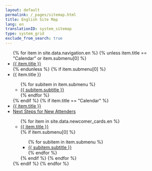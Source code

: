 ```yaml
---
layout: default
permalink: /_pages/sitemap.html
title: English Site Map
lang: en
translationID: system_sitemap
type: system_grid
exclude_from_search: true
---
```

<ul>
{% for item in site.data.navigation.en %}
{% unless item.title == "Calendar" or item.submenu[0] %}<li><a href="{{ item.link }}">{{ item.title }}</a></li>{% endunless %}
{% if item.submenu[0] %}<li>{{ item.title }}</li><ul>
   {% for subitem in item.submenu %}<li><a href="{{ subitem.sublink }}">{{ subitem.subtitle }}</a></li>
   {% endfor %}</ul>
{% endif %}
  {% if item.title == "Calendar" %}
     <li><a href="{{ item.link }}">{{ item.title }}</a></li>
     <li><a href="/new_attender">Next Steps for New Attenders</a></li>
     <ul>
      {% for item in site.data.newcomer_cards.en %}<li><a href="{{ item.link }}">{{ item.title }}</a></li>
         {% if item.submenu[0] %}<ul>
           {% for subitem in item.submenu %}
             <li><a href="{{ subitem.sublink }}">{{ subitem.subtitle }}</a></li>
         {% endfor %}</ul>
      {% endif %}
    {% endfor %}</ul>
  {% endif %}
{% endfor %}

